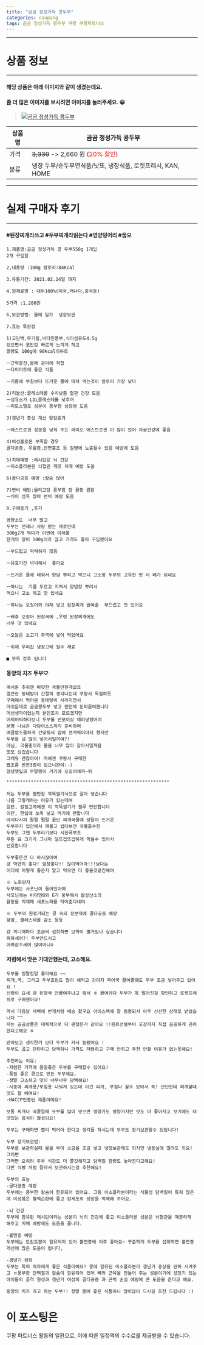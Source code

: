 ```yaml
---
title: "곰곰 정성가득 콩두부"
categories: coupang
tags: 곰곰 정성가득 콩두부 쿠팡 쿠팡파트너스
---
```

---

# 상품 정보

---

#### 해당 상품은 아래 이미지와 같이 생겼는데요. 
#### 좀 더 많은 이미지를 보시려면 이미지를 눌러주세요. 😀
> [![곰곰 정성가득 콩두부](https://static.coupangcdn.com/image/affiliate/banner/091f001d08d17b7875eb42d82dea3517@2x.jpg)](https://coupa.ng/bTb6uC)

상품명 | 곰곰 정성가득 콩두부
-------|-------
가격 | ~~3,330~~ -> 2,660 원 (<span style="color:red">20% 할인</span>)
분류 | 냉장 두부/순두부연식품/낫또, 냉장식품, 로켓프레시, KAN, HOME

---

# 실제 구매자 후기

---


####    #된장찌개라쓰고 #두부찌개라읽는다 #영양덩어리 #둡으
    1.제품명:곰곰 정성가득 콩 두부550g 1개입
    2개 구입함 
    
    2,내용량 :100g 칼로리:84Kcal
    
    3.유통기간: 2021.02.24일 까지
    
    4.원재료명 : 대두100%(미국,캐나다,중국등)
    
    5가격 :1,280원
    
    6,보관방법: 물에 담가  냉장보관
    
    7.효능 특장점 
    
    1)고단백,무기질,비타민퐁부,식이섬유도4.5g
    있으면서 포만감 빠르게 느끼게 하고
    열량도 100g에 90Kcal이하로 
    
    ㅡ근력증진,몸매 관리에 적합
    ㅡ다이어트에 좋은 식품 
    
    ㅡ기름에 부침보다 뜨거운 물에 데쳐 먹는것이 칼로리 가장 낮다 
    
    2)리놀산:콜레스테롤 수치낮춤 혈관 건강 도움
    ㅡ섬유소가 LDL콜레스테롤 낮추며
    ㅡ피토스텔로 성분이 풍부함 심장병 도움 
    
    3)갱년기 증상 개선 항암효과 
    
    ㅡ에스트로겐 성분을 낮춰 주는 파이오 에스트로겐 이 많이 있어 자궁건강에 좋음
    
    4)여성홀로몬 부족할 경우
    골다공증, 우울증,안면홍조 등 질병에 노출될수 있음 예방에 도움
    
    5)치매예방 :레시틴은 뇌 건강
    ㅡ이소플라본은 뇌혈관 깨끗 치매 예방 도움
    
    6)골다공증 예방 :칼슘 많아 
    
    7)변비 예방:올리고당 풍부함 장 활동 원할
    ㅡ식이 섬유 많아 변비 예방 도움
    
    8.구매동기 ,후기
    
    영양소도  너무 많고 
    두부는 언제나 사랑 받는 재료인데 
    300g2개 먹다가 이번에 이제품 
    한개의 양이 500g이라 많고 가격도 좋아 구입했어요 
    
    ㅡ부드럽고 딱딱하지 않음
    
    ㅡ유효기간 넉넉해서  좋아요 
    
    ㅡ뜨거운 물에 데워서 양념 뿌리고 먹으니 고소함 두부의 고유한 맛 더 배가 되네요
    
    ㅡ하나는  기름 두르고 지져서 양념장 뿌려서 
    먹으니 고소 하고 맛 있네요 
    
    ㅡ하나는 오징어와 야채 넣고 된장찌개 끓여줌  부드럽고 맛 있어요
    
    ㅡ배추 오징어 된장국에 ,우렁 된장찌개에도 
    너무 맛 있네요 
    
    ㅡ오늘은 소고기 무국에 넣어 먹었어요 
    
    ㅡ이제 우리집 냉장고에 필수 재료
    
    ■ 쭈욱 강추 입니다

####    동양의 치즈 두부♡
    매서운 추위엔 따땃한 국물만한게없쬬                                    
    얼큰한 동태탕이 간절히 생각나는데 쿠팡서 독점하듯
    구매해서 먹어온 동태탕이 사라지면서                                     
    아쉬운데로 곰곰콩두부 넣고 랜만에 된찌끓여봅니다
    머선생각이었는지 본인조차 모르겠지만                              
    어찌어찌하다보니 두부를 반모이상 때려넣었어여
    분명 나님은 다담이소스까지 준비하며
    매콤짭조름하게 간맞춰서 밥에 껸져먹어야지 했지만
    두부를 넘 많이 넣어서일까여?!
    아님, 국물충이라 물을 너무 많이 잡아서일까욤
    또또 싱겁습니다
    그래듀 괜찮아여! 저에겐 쿠팡서 구매한
    짭조름 반찬3종이 있으니꽌여:-)
    양념깻잎과 무말랭이 거기에 오징어채까~쥐                                 
    
    °°°°°°°°°°°°°°°°°°°°°°°°°°°°°°°°°°°°°°°°°°°°°°°°°°°°°°°°°°°° 
    
    저는 두부를 웬만함 깍뚝썰기식으로 잘라 넣습니다                          
    나름 그렇게하는 이유가 있는데여                                                     
    일단, 칼질고자에겐 이 깍뚝썰기가 젤루 만만합니다
    이단, 한입에 쏘옥 넣고 먹기에 편합니다
    아시다시피 팔팔 펄펄 끓인 찌개국물에 덩달아 뜨거운
    두부까지 입안에서 깨물고 씹다보면 국물흡수한
    두부도 그땐 두부라기보다 시한폭부죠
    무튼 요 크기가 그나마 덜뜨겁뜨겁하게 먹을수 있어서
    선호합니다 
    
    두부좋은건 다 아시잖아여
    걍 막연히 좋다! 엄청좋다!! 많이먹어라!!!보다는
    어디에 어떻게 좋은지 알고 먹으면 더 좋을것같긴해여 
    
    ※ 노화방지                                                                          
    두부에는 사포닌이 들어있어여
    사포닌에는 비타민B와 E가 풍부해서 활성산소의
    활동을 억제해 세포노화를 막아준다네여                         
    
    ※ 두부의 원료가되는 콩 속의 성분덕에 골다공증 예방
    항암, 콜레스테롤 감소 등등                                             
    
    걍 끼니때마다 조금씩 섭취하면 보약이 별거있나 싶습니다
    뭐하세여?! 두부안드시고                                                           
    어여잡수세여 많이마니☺

####    저렴해서 맛은 기대안했는데, 고소해요.
    두부를 정말정말 좋아해요 ~~ 
    찌개,국, 그리고 두부조림도 많이 해먹고 강아지 북어국 끓여줄떄도 두부 조금 넣어주고 있어요 !
    신랑이 요새 왜 된장국 안끓여주냐고 해서 ㅎ 끓여려다 두부가 똑 떨어진걸 확인하고 로켓프레쉬로 구매했어요!
    
    역시 다음날 새벽에 번개처럼 배송 왔구요 아이스팩에 잘 동봉되서 아주 신선한 상태로 받았습니다 ^^
    저는 곰곰상품은 대체적으로 다 괜찮은거 같아요 !!원료선별부터 포장까지 직접 꼼꼼하게 관리한다고해요 ㅎ
    
    받아보고 생각한거 보다 두부가 커서 놀랬어요 !
    두부도 곱고 탄탄하고 담백하니 가격도 저렴하고 구매 안하고 추천 안할 이유가 없는듯해요!
    
    추천하는 이유:
    -저렴한 가격에 품질좋은 두부를 구매할수 있어요!
    -품질 좋은 콩으로 만든 두부예요. 
    -정말 고소하고 맛이 너무너무 담백해요!
    -시중에 찌개용/부침용 나눠져 있는데 이건 찌개, 부침다 할수 있어서 즉! 단단한데 찌개할때 맛도 잘 베여요!
    -HACCP인증된 제품이예요!
    
    보통 찌개나 국끓일때 두부를 많이 넣으면 영양가도 영양가지만 맛도 더 좋아지고 보기에도 더 맛있는 음식이 왆성되요! 
    
    두부는 구매하면 빨리 먹어야 한다고 생각들 하시는데 두부도 장기보관할수 있답니다!
    
    두부 장기보관법:
    두부를 보관하실때 물을 부어 소금을 조금 넣고 냉장보관해도 되지만 냉동실에 얼려도 되요! 그러면
    그러면 오히려 두부 식감도 더 쫄깃해지고 담백질 함량도 높아진다고해요!
    다만 식빵 처럼 잘라서 보관하시는걸 추천해요! 
    
    두부의 효능 
    -골다공증 예방 
    두부에는 풍부한 칼슘이 함유되어 있어요. 그중 이소플라본이라는 식물성 담백질이 특히 많은데 이성붘은 혈액순환에 좋고 암세포의 성장을 억제해 주어요.  
    
    -뇌 건강
    두부에 함유된 레시틴이라는 성분이 뇌의 건강에 좋고 이소플라본 성분은 뇌혈관을 꺠끗하게 해주고 치매 예방에도 도움을 줍니다. 
    
    -불면증 예방
    두부에는 트립토판이 함유되어 있어 불면증에 아주 좋아요~ 꾸준하게 두부를 섭취하면 불면증 개선에 많은 도움이 됩니다, 
    
    -갱녕기 완화 
    두부는 특히 여자에게 좋은 식품이예요! 콩에 함유된 이소플라본이 갱년기 증상을 완하 시켜주고 ㅍ풍부한 단백질과 칼슘이 함유되어 있어 뼈와 근육을 만들어 주는 성분이기에 성장기 있는 아이들의 골격 형성과 갱년기 여성의 골다공증 과 근력 손실 예방에 큰 도움을 준다고 해요.
    
    동양의 치즈 라고 하는 두부!! 정말 몸에 좋은 식품이니 많이많이 드시길 추천 드립니다 :)



# 이 포스팅은
쿠팡 파트너스 활동의 일환으로, 이에 따른 일정액의 수수료를 제공받을 수 있습니다.